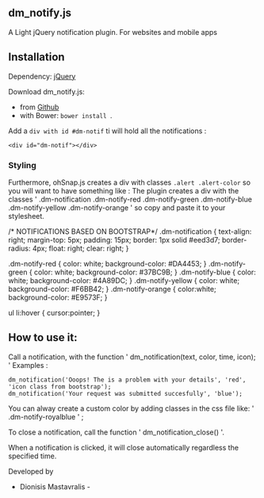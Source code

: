 dm_notify.js
---------------------------------------------------


A Light jQuery notification plugin. For websites and mobile apps


## Installation

Dependency: [jQuery](http://jquery.com)

Download dm_notify.js:
- from [Github]()
- with Bower: `bower install `.

Add a `div with id #dm-notif` ti will hold all the notifications :

    <div id="dm-notif"></div>

### Styling

Furthermore, ohSnap.js creates a div with classes `.alert .alert-color` so you will want to have something like :
The plugin creates a div with the classes ' .dm-notification .dm-notify-red .dm-notify-green .dm-notify-blue .dm-notify-yellow .dm-notify-orange ' so copy and paste it to your stylesheet.

/* NOTIFICATIONS BASED ON BOOTSTRAP*/
.dm-notification {
	text-align: right;
  	margin-top: 5px;
  	padding: 15px;
  	border: 1px solid #eed3d7;
  	border-radius: 4px;
  	float: right;
  	clear: right;
}

.dm-notify-red {
  color: white;
  background-color: #DA4453;
}
.dm-notify-green {
  color: white;
  background-color: #37BC9B;
}
.dm-notify-blue {
  color: white;
  background-color: #4A89DC;
}
.dm-notify-yellow {
  color: white;
  background-color: #F6BB42;
}
.dm-notify-orange {
  color:white;
  background-color: #E9573F;
}

ul li:hover {
	cursor:pointer;
}

How to use it:
-----

Call a notification, with the function ' dm_notification(text, color, time, icon); ' Examples :

    dm_notification('Ooops! The is a problem with your details', 'red', 'icon class from bootstrap');
    dm_notification('Your request was submitted succesfully', 'blue');
	
You can alway create a custom color by adding classes in the css file like: ' .dm-notify-royalblue ' ;

To close a notification, call  the function ' dm_notification_close() '.

When a notification is clicked, it will close automatically regardless the specified time.

Developed by 
- Dionisis Mastavralis -

